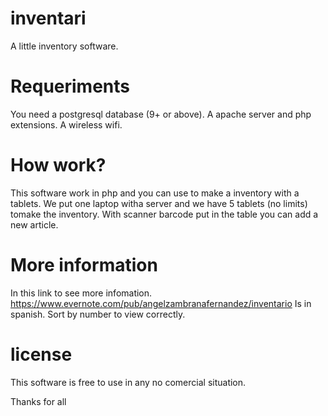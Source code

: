 # inventari
A little inventory software.

# Requeriments
You need a postgresql database (9+ or above).
A apache server and php extensions.
A wireless wifi.

# How work?
This software work in php and you can use to make a inventory with a tablets. 
We put one laptop witha server and we have 5 tablets (no limits) tomake the inventory. 
With scanner barcode put in the table you can add a new article.


# More information
In this link to see more infomation.
https://www.evernote.com/pub/angelzambranafernandez/inventario
Is in spanish. 
Sort by number to view correctly.

# license
This software is free to use in any no comercial situation.

Thanks for all

